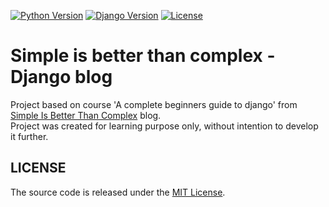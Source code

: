 [![Python Version](https://img.shields.io/badge/python-3.7-brightgreen.svg)](https://python.org)
[![Django Version](https://img.shields.io/badge/django-3.0-brightgreen.svg)](https://djangoproject.com)
[![License](https://img.shields.io/badge/license-MIT-brightgreen.svg)](LICENSE)

# Simple is better than complex - Django blog
Project based on course 'A complete beginners guide to django' from [Simple Is Better Than Complex](https://simpleisbetterthancomplex.com) blog.  
Project was created for learning purpose only, without intention to develop it further.

## LICENSE
The source code is released under the [MIT License](LICENSE).
